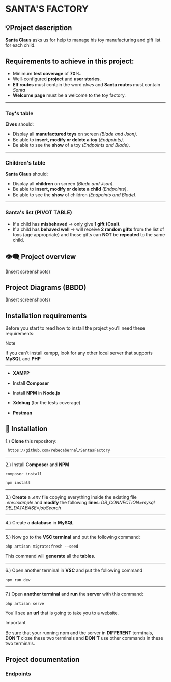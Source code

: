 # SANTA'S FACTORY

## :bulb:Project description

**Santa Claus** asks us for help to manage his toy manufacturing and gift list for each child.

## Requirements to achieve in this project:

- Minimum **test coverage** of **70%**.
- Well-configured **project** and **user stories**.
- **Elf routes** must contain the word *elves* and **Santa routes** must contain *Santa*
- **Welcome page** must be a welcome to the toy factory.
***
### Toy's table

**Elves** should:

- Display all **manufactured toys** on screen *(Blade and Json)*.
- Be able to **insert, modify or delete a toy** *(Endpoints)*.
- Be able to see the **show** of a toy *(Endpoints and Blade)*.
***
### Children's table

**Santa Claus** should:

- Display all **children** on screen *(Blade and Json)*.
- Be able to **insert, modify or delete a child** *(Endpoints)*.
- Be able to see the **show** of children *(Endpoints and Blade)*.
***
### Santa's list (PIVOT TABLE)

- If a child has **misbehaved** -> only give **1 gift** **(Coal)**.
- If a child has **behaved well** ->  will receive **2 random gifts** from the list of toys (age appropriate) and those gifts can **NOT** be **repeated** to the same child.

## :eye_speech_bubble: Project overview

(Insert screenshoots)

## Project Diagrams (BBDD)

(Insert screenshoots)

## Installation requirements

Before you start to read how to install the project you'll need these requirements:
>[!NOTE]
>If you can't install xampp, look for any other local server that supports **MySQL** and **PHP**
***

- **XAMPP**

- Install **Composer**

- Install **NPM** in **Node.js**

- **Xdebug** (for the tests coverage)

- **Postman**


## :scroll: Installation

1.) **Clone** this repository:
```
 https://github.com/rebecabernal/SantasFactory
```
***
2.) Install **Composer** and **NPM**
```
composer install
```
```
npm install
```
***
3.) **Create** a *.env* file copying everything inside the existing file *.env.example* and **modify** the following **lines**:
*DB_CONNECTION=mysql*
*DB_DATABASE=jobSearch*

***
4.) Create a **database** in **MySQL**
***
5.) Now go to the **VSC terminal** and put the following command:
```
php artisan migrate:fresh --seed
```
This command will **generate** all the **tables**.
***
6.) Open another terminal in **VSC** and put the following command
```
npm run dev
```
***
7.) Open **another terminal** and **run** the **server** with this command:
```
php artisan serve
```
You'll see an **url** that is going to take you to a website.

>[!IMPORTANT]
>Be sure that your running npm and the server in **DIFFERENT** terminals, **DON'T** close these two terminals and **DON'T** use other commands in these two terminals. 

## Project documentation

### Endpoints







